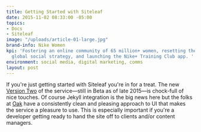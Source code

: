 ```yaml
---
title: Getting Started with Siteleaf
date: 2015-11-02 08:33:00 -05:00
topics:
- Docs
- Siteleaf
image: "/uploads/article-01-large.jpg"
brand-info: Nike Women
kpi: 'Fostering an online community of 65 million+ women, resetting the category’s
  global social strategy, and launching the Nike+ Training Club app. '
environment: social media, digital marketing, comms
layout: post
---
```


If you're just getting started with Siteleaf you're in for a treat. The new [Version Two](http://v2.siteleaf.com) of the service—still in Beta as of late 2015—is chock-full of nice touches. Of course Jekyll integration is the big news here but the folks at [Oak](oak.is) have a consistently clean and pleasing approach to UI that makes the service a pleasure to use. This is especially important if you're a developer getting ready to hand the site off to clients and/or content managers.


